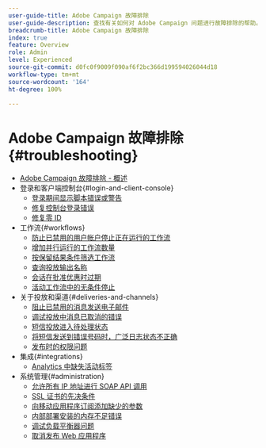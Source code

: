 ```yaml
---
user-guide-title: Adobe Campaign 故障排除
user-guide-description: 查找有关如何对 Adobe Campaign 问题进行故障排除的帮助。
breadcrumb-title: Adobe Campaign 故障排除
index: true
feature: Overview
role: Admin
level: Experienced
source-git-commit: d0fc0f9009f090af6f2bc366d199594026044d18
workflow-type: tm+mt
source-wordcount: '164'
ht-degree: 100%

---
```



# Adobe Campaign 故障排除 {#troubleshooting}

+ [Adobe Campaign 故障排除 - 概述](/help/troubleshoot-adobe-campaign/overview.md)
+ 登录和客户端控制台{#login-and-client-console}
   + [登录期间显示脚本错误或警告](/help/troubleshoot-adobe-campaign/script-error-during-login-errors.md)
   + [修复控制台登录错误](/help/troubleshoot-adobe-campaign/console-login-errors.md)
   + [修复零 ID](/help/troubleshoot-adobe-campaign/fixing-zero-id.md)
+ 工作流{#workflows}
   + [防止已禁用的用户帐户停止正在运行的工作流](/help/troubleshoot-adobe-campaign/prevent-disabled-accounts-from-stopping-workflow.md)
   + [增加并行运行的工作流数量](/help/troubleshoot-adobe-campaign/increase-parallel-workflows.md)
   + [按保留结果条件筛选工作流](/help/troubleshoot-adobe-campaign/keep-result-workflow.md)
   + [查询投放输出名称](/help/troubleshoot-adobe-campaign/query-delivery-output-names.md)
   + [会话在批准优惠时过期](/help/troubleshoot-adobe-campaign/session-expired-approving-offer.md)
   + [活动工作流中的无条件停止](/help/troubleshoot-adobe-campaign/unconditional-stop-workflow.md)
+ 关于投放和渠道{#deliveries-and-channels}
   + [阻止已禁用的消息发送电子邮件](/help/troubleshoot-adobe-campaign/disabled-messages-sending-emails.md)
   + [调试投放中消息已取消的错误](/help/troubleshoot-adobe-campaign/message-cancelled-error.md)
   + [短信投放进入待处理状态](/help/troubleshoot-adobe-campaign/resolve-pending-state-sms-delivery.md)
   + [将短信发送到错误号码时，广泛日志状态不正确](/help/troubleshoot-adobe-campaign/sms-broad-log.md)
   + [发布时的权限问题](/help/troubleshoot-adobe-campaign/publishing-permissions-issues.md)
+ 集成{#integrations}
   + [Analytics 中缺失活动标签](/help/troubleshoot-adobe-campaign/missing-campaign-label.md)
+ 系统管理{#administration}
   + [允许所有 IP 地址进行 SOAP API 调用](/help/troubleshoot-adobe-campaign/allow-all-ip-address-to-make-soap-calls.md)
   + [SSL 证书的先决条件](/help/troubleshoot-adobe-campaign/ssl-pre-requisites.md)
   + [向移动应用程序订阅添加缺少的参数](/help/troubleshoot-adobe-campaign/missing-parameters-app-subscription.md)
   + [内部部署安装的内存不足错误](/help/troubleshoot-adobe-campaign/troubleshooting-memory-issues.md)
   + [调试负载平衡器问题](/help/troubleshoot-adobe-campaign/load-balancer-issues.md)
   + [取消发布 Web 应用程序](/help/troubleshoot-adobe-campaign/unpublish-web-application.md)